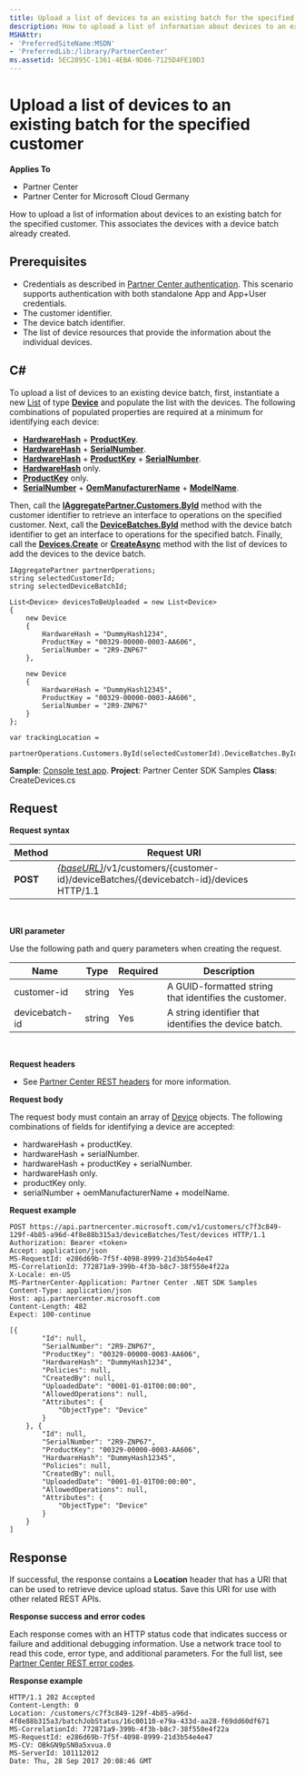 ```yaml
---
title: Upload a list of devices to an existing batch for the specified customer
description: How to upload a list of information about devices to an existing batch for the specified customer. This associates the devices with a device batch already created.
MSHAttr:
- 'PreferredSiteName:MSDN'
- 'PreferredLib:/library/PartnerCenter'
ms.assetid: 5EC2895C-1361-4EBA-9D86-7125D4FE10D3
---
```


# Upload a list of devices to an existing batch for the specified customer


**Applies To**

-   Partner Center
-   Partner Center for Microsoft Cloud Germany

How to upload a list of information about devices to an existing batch for the specified customer. This associates the devices with a device batch already created.

## <span id="Prerequisites"></span><span id="prerequisites"></span><span id="PREREQUISITES"></span>Prerequisites


-   Credentials as described in [Partner Center authentication](partner-center-authentication.md). This scenario supports authentication with both standalone App and App+User credentials.
-   The customer identifier.
-   The device batch identifier.
-   The list of device resources that provide the information about the individual devices.

## <span id="C_"></span><span id="c_"></span>C#


To upload a list of devices to an existing device batch, first, instantiate a new [List](https://msdn.microsoft.com/en-us/library/6sh2ey19.aspx) of type [**Device**](https://review.docs.microsoft.com/dotnet/api/microsoft.store.partnercenter.models.devicesdeployment.device) and populate the list with the devices. The following combinations of populated properties are required at a minimum for identifying each device:

-   [**HardwareHash**](https://review.docs.microsoft.com/dotnet/api/microsoft.store.partnercenter.models.devicesdeployment.device_hardwarehash) + [**ProductKey**](https://review.docs.microsoft.com/dotnet/api/microsoft.store.partnercenter.models.devicesdeployment.device_productkey).
-   [**HardwareHash**](https://review.docs.microsoft.com/dotnet/api/microsoft.store.partnercenter.models.devicesdeployment.device_hardwarehash) + [**SerialNumber**](https://review.docs.microsoft.com/dotnet/api/microsoft.store.partnercenter.models.devicesdeployment.device_serialnumber).
-   [**HardwareHash**](https://review.docs.microsoft.com/dotnet/api/microsoft.store.partnercenter.models.devicesdeployment.device_hardwarehash) + [**ProductKey**](https://review.docs.microsoft.com/dotnet/api/microsoft.store.partnercenter.models.devicesdeployment.device_productkey) + [**SerialNumber**](https://review.docs.microsoft.com/dotnet/api/microsoft.store.partnercenter.models.devicesdeployment.device_serialnumber).
-   [**HardwareHash**](https://review.docs.microsoft.com/dotnet/api/microsoft.store.partnercenter.models.devicesdeployment.device_hardwarehash) only.
-   [**ProductKey**](https://review.docs.microsoft.com/dotnet/api/microsoft.store.partnercenter.models.devicesdeployment.device_productkey) only.
-   [**SerialNumber**](https://review.docs.microsoft.com/dotnet/api/microsoft.store.partnercenter.models.devicesdeployment.device_serialnumber) + [**OemManufacturerName**](https://review.docs.microsoft.com/dotnet/api/microsoft.store.partnercenter.models.devicesdeployment.device_oemmanufacturername) + [**ModelName**](https://review.docs.microsoft.com/dotnet/api/microsoft.store.partnercenter.models.devicesdeployment.device_modelname).

Then, call the [**IAggregatePartner.Customers.ById**](https://review.docs.microsoft.com/dotnet/api/microsoft.store.partnercenter.customers.icustomercollection.byid) method with the customer identifier to retrieve an interface to operations on the specified customer. Next, call the [**DeviceBatches.ById**](DeviceBatches.ById) method with the device batch identifier to get an interface to operations for the specified batch. Finally, call the [**Devices.Create**](https://review.docs.microsoft.com/dotnet/api/microsoft.store.partnercenter.devicesdeployment.idevicecollection.create) or [**CreateAsync**](https://review.docs.microsoft.com/dotnet/api/microsoft.store.partnercenter.devicesdeployment.idevicecollection.createasync) method with the list of devices to add the devices to the device batch.

```
IAggregatePartner partnerOperations;
string selectedCustomerId;
string selectedDeviceBatchId;

List<Device> devicesToBeUploaded = new List<Device>
{
    new Device
    {
        HardwareHash = "DummyHash1234",
        ProductKey = "00329-00000-0003-AA606",
        SerialNumber = "2R9-ZNP67"
    },

    new Device
    {
        HardwareHash = "DummyHash12345",
        ProductKey = "00329-00000-0003-AA606",
        SerialNumber = "2R9-ZNP67"
    }
};

var trackingLocation = 
    partnerOperations.Customers.ById(selectedCustomerId).DeviceBatches.ById(selectedDeviceBatchId).Devices.Create(devicesToBeUploaded);
```

**Sample**: [Console test app](console-test-app.md). **Project**: Partner Center SDK Samples **Class**: CreateDevices.cs

## <span id="Request"></span><span id="request"></span><span id="REQUEST"></span>Request


**Request syntax**

| Method   | Request URI                                                                                                            |
|----------|------------------------------------------------------------------------------------------------------------------------|
| **POST** | [*{baseURL}*](partner-center-rest-urls.md)/v1/customers/{customer-id}/deviceBatches/{devicebatch-id}/devices HTTP/1.1 |

 

**URI parameter**

Use the following path and query parameters when creating the request.

| Name           | Type   | Required | Description                                           |
|----------------|--------|----------|-------------------------------------------------------|
| customer-id    | string | Yes      | A GUID-formatted string that identifies the customer. |
| devicebatch-id | string | Yes      | A string identifier that identifies the device batch. |

 

**Request headers**

-   See [Partner Center REST headers](headers.md) for more information.

**Request body**

The request body must contain an array of [Device](devicedeployment.md#device) objects. The following combinations of fields for identifying a device are accepted:

-   hardwareHash + productKey.
-   hardwareHash + serialNumber.
-   hardwareHash + productKey + serialNumber.
-   hardwareHash only.
-   productKey only.
-   serialNumber + oemManufacturerName + modelName.

**Request example**

```
POST https://api.partnercenter.microsoft.com/v1/customers/c7f3c849-129f-4b85-a96d-4f8e88b315a3/deviceBatches/Test/devices HTTP/1.1
Authorization: Bearer <token>
Accept: application/json
MS-RequestId: e286d69b-7f5f-4098-8999-21d3b54e4e47
MS-CorrelationId: 772871a9-399b-4f3b-b8c7-38f550e4f22a
X-Locale: en-US
MS-PartnerCenter-Application: Partner Center .NET SDK Samples
Content-Type: application/json
Host: api.partnercenter.microsoft.com
Content-Length: 482
Expect: 100-continue

[{
        "Id": null,
        "SerialNumber": "2R9-ZNP67",
        "ProductKey": "00329-00000-0003-AA606",
        "HardwareHash": "DummyHash1234",
        "Policies": null,
        "CreatedBy": null,
        "UploadedDate": "0001-01-01T00:00:00",
        "AllowedOperations": null,
        "Attributes": {
            "ObjectType": "Device"
        }
    }, {
        "Id": null,
        "SerialNumber": "2R9-ZNP67",
        "ProductKey": "00329-00000-0003-AA606",
        "HardwareHash": "DummyHash12345",
        "Policies": null,
        "CreatedBy": null,
        "UploadedDate": "0001-01-01T00:00:00",
        "AllowedOperations": null,
        "Attributes": {
            "ObjectType": "Device"
        }
    }
]
```

## <span id="Response"></span><span id="response"></span><span id="RESPONSE"></span>Response


If successful, the response contains a **Location** header that has a URI that can be used to retrieve device upload status. Save this URI for use with other related REST APIs.

**Response success and error codes**

Each response comes with an HTTP status code that indicates success or failure and additional debugging information. Use a network trace tool to read this code, error type, and additional parameters. For the full list, see [Partner Center REST error codes](error-codes.md).

**Response example**

```
HTTP/1.1 202 Accepted
Content-Length: 0
Location: /customers/c7f3c849-129f-4b85-a96d-4f8e88b315a3/batchJobStatus/16c00110-e79a-433d-aa28-f69dd60df671
MS-CorrelationId: 772871a9-399b-4f3b-b8c7-38f550e4f22a
MS-RequestId: e286d69b-7f5f-4098-8999-21d3b54e4e47
MS-CV: OBkGN9pSN0a5xvua.0
MS-ServerId: 101112012
Date: Thu, 28 Sep 2017 20:08:46 GMT
```

 

 




